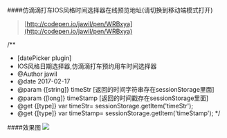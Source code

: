####仿滴滴打车IOS风格时间选择器在线预览地址(请切换到移动端模式打开)
>[http://codepen.io/jawil/pen/WRBxya](http://codepen.io/jawil/pen/WRBxya)

 /**
  * [datePicker plugin]
  * IOS风格日期选择器,仿滴滴打车预约用车时间选择器
  * @Author  jawil
  * @date    2017-02-17
  * @param   {[string]}   timeStr [返回的时间字符串存在sessionStorage里面]
  * @param   {[long]}     timeStamp [返回的时间戳存在sessionStorage里面]
  * @get  {[type]}        var timeStr= sessionStorage.getItem('timeStr');
  * @get  {[type]}        var timeStamp= sessionStorage.getItem('timeStamp');
  */



####效果图
<img src="http://i65.tinypic.com/aawy1k.jpg"/>

